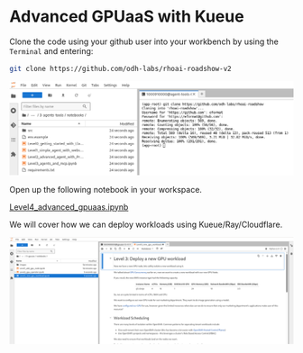 # Advanced GPUaaS with Kueue

Clone the code using your github user into your workbench by using the `Terminal` and entering:

```bash
git clone https://github.com/odh-labs/rhoai-roadshow-v2
```

![images/clone-code.png](images/clone-code.png)

Open up the following notebook in your workspace.

<a href="https://github.com/odh-labs/rhoai-roadshow-v2/blob/main/docs/6-gpuaas/notebooks/Level4_advanced_gpuaas.ipynb" target="_blank">Level4_advanced_gpuaas.ipynb</a>

We will cover how we can deploy workloads using Kueue/Ray/Cloudflare.

![images/level3-new-gpu-workload.png](images/level3-new-gpu-workload.png)
